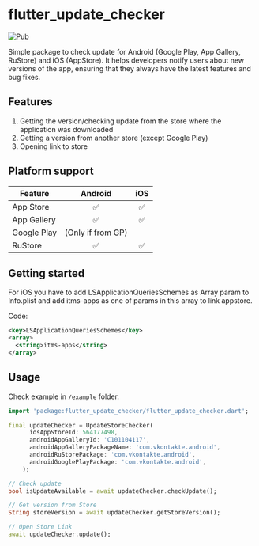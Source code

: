 <!--
This README describes the package. If you publish this package to pub.dev,
this README's contents appear on the landing page for your package.

For information about how to write a good package README, see the guide for
[writing package pages](https://dart.dev/guides/libraries/writing-package-pages).

For general information about developing packages, see the Dart guide for
[creating packages](https://dart.dev/guides/libraries/create-library-packages)
and the Flutter guide for
[developing packages and plugins](https://flutter.dev/developing-packages).
-->

# flutter_update_checker

[![Pub](https://img.shields.io/pub/v/flutter_update_checker.svg)](https://pub.dev/packages/flutter_update_checker)

Simple package to check update for Android (Google Play, App Gallery, RuStore) and iOS (AppStore).
It helps developers notify users about new versions of the app, ensuring that they always have the latest features and bug fixes.

## Features

1. Getting the version/checking update from the store where the application was downloaded  
1. Getting a version from another store (except Google Play)
1. Opening link to store

## Platform support

| Feature                        | Android           | iOS |
| ------------------------------ | :---------------: | :-: |
| App Store                      | ✅                | ✅  |
| App Gallery                    | ✅                | ✅  |
| Google Play                    | (Only if from GP) |   |
| RuStore                        | ✅                | ✅  |

## Getting started

For iOS you have to add LSApplicationQueriesSchemes as Array param to Info.plist and add itms-apps as one of params in this array to link appstore.

Code:
```xml
<key>LSApplicationQueriesSchemes</key>
<array>
  <string>itms-apps</string>
</array>
```

## Usage

Check example
in `/example` folder.

```dart
import 'package:flutter_update_checker/flutter_update_checker.dart';

final updateChecker = UpdateStoreChecker(
      iosAppStoreId: 564177498,
      androidAppGalleryId: 'C101104117',
      androidAppGalleryPackageName: 'com.vkontakte.android',
      androidRuStorePackage: 'com.vkontakte.android',
      androidGooglePlayPackage: 'com.vkontakte.android',
    );

// Check update
bool isUpdateAvailable = await updateChecker.checkUpdate();

// Get version from Store
String storeVersion = await updateChecker.getStoreVersion();

// Open Store Link
await updateChecker.update();
```